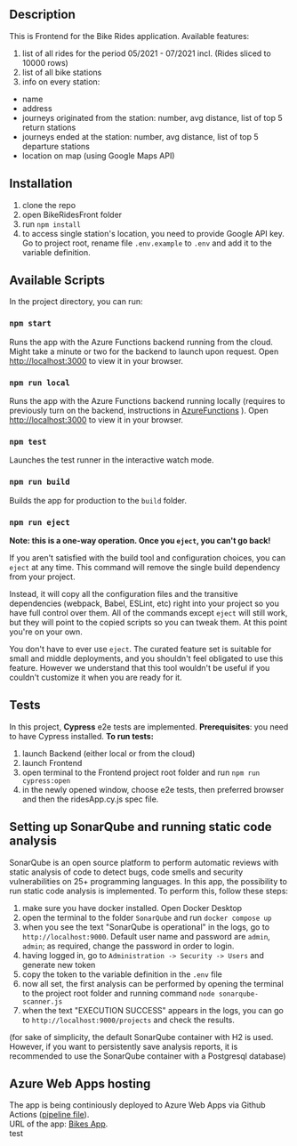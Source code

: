 ## Description

This is Frontend for the Bike Rides application. 
Available features:
1. list of all rides for the period 05/2021 - 07/2021 incl. (Rides sliced to 10000 rows)
2. list of all bike stations
3. info on every station:
 - name 
 - address
 - journeys originated from the station: number, avg distance, list of top 5 return stations 
 - journeys ended at the station: number, avg distance, list of top 5 departure stations 
 - location on map (using Google Maps API)

## Installation
1. clone the repo
2. open BikeRidesFront folder
3. run `npm install`
4. to access single station's location, you need to provide Google API key. Go to project root, rename file `.env.example` to `.env` and add it to the variable definition.

## Available Scripts

In the project directory, you can run:

### `npm start`

Runs the app with the Azure Functions backend running from the cloud. Might take a minute or two for the backend to launch upon request.
Open [http://localhost:3000](http://localhost:3000) to view it in your browser.

### `npm run local`

Runs the app with the Azure Functions backend running locally (requires to previously turn on the backend, instructions in [AzureFunctions](https://github.com/YuliaKokorieva/bikes-project/tree/master/AzureFunctions) ).
Open [http://localhost:3000](http://localhost:3000) to view it in your browser.

### `npm test`

Launches the test runner in the interactive watch mode.

### `npm run build`

Builds the app for production to the `build` folder.

### `npm run eject`

**Note: this is a one-way operation. Once you `eject`, you can't go back!**

If you aren't satisfied with the build tool and configuration choices, you can `eject` at any time. This command will remove the single build dependency from your project.

Instead, it will copy all the configuration files and the transitive dependencies (webpack, Babel, ESLint, etc) right into your project so you have full control over them. All of the commands except `eject` will still work, but they will point to the copied scripts so you can tweak them. At this point you're on your own.

You don't have to ever use `eject`. The curated feature set is suitable for small and middle deployments, and you shouldn't feel obligated to use this feature. However we understand that this tool wouldn't be useful if you couldn't customize it when you are ready for it.

## Tests 
In this project, **Cypress** e2e tests are implemented. 
**Prerequisites**: you need to have Cypress installed.
**To run tests:**
1. launch Backend (either local or from the cloud) 
2. launch Frontend
3. open terminal to the Frontend project root folder and run `npm run cypress:open`
4. in the newly opened window, choose e2e tests, then preferred browser and then the ridesApp.cy.js spec file.

## Setting up SonarQube and running static code analysis
SonarQube is an open source platform to perform automatic reviews with static analysis of code to detect bugs, code smells and security vulnerabilities on 25+ programming languages. 
In this app, the possibility to run static code analysis is implemented. To perform this, follow these steps:

1. make sure you have docker installed. Open Docker Desktop
2. open the terminal to the folder `SonarQube` and run `docker compose up`
3. when you see the text "SonarQube is operational" in the logs, go to `http://localhost:9000`. Default user name and password are `admin`, `admin`; as required, change the password in order to login. 
4. having logged in, go to ` Administration -> Security -> Users ` and generate new token
5. copy the token to the variable definition in the `.env` file
6. now all set, the first analysis can be performed by opening the terminal to the project root folder and running command `node sonarqube-scanner.js` 
7. when the text "EXECUTION SUCCESS" appears in the logs, you can go to `http://localhost:9000/projects`  and check the results.  

(for sake of simplicity, the default SonarQube container with H2 is used. However, if you want to persistently save analysis reports, it is recommended to use the SonarQube container with a Postgresql database)  

## Azure Web Apps hosting  
The app is being continiously deployed to Azure Web Apps via Github Actions ([pipeline file](https://github.com/YuliaKokorieva/bikes-project/blob/master/.github/workflows/master_bikes-app_front.yml)).  
URL of the app: [Bikes App](https://bikes-app.azurewebsites.net/).  
test
